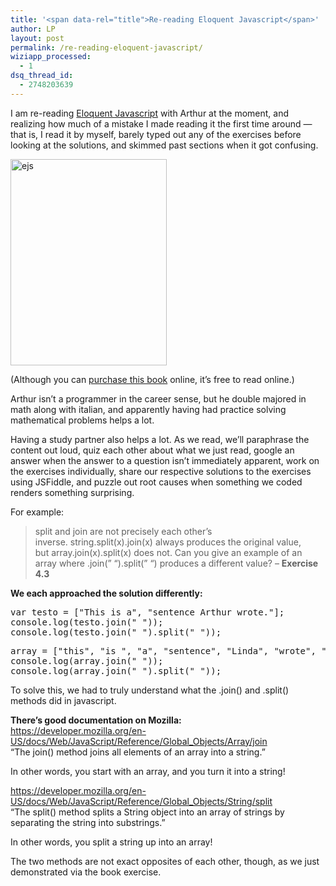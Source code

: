 ```yaml
---
title: '<span data-rel="title">Re-reading Eloquent Javascript</span>'
author: LP
layout: post
permalink: /re-reading-eloquent-javascript/
wiziapp_processed:
  - 1
dsq_thread_id:
  - 2748203639
---
```

<span data-rel="content">

<p>
  I am re-reading <a href="http://eloquentjavascript.net/" target="_blank">Eloquent Javascript</a> with Arthur at the moment, and realizing how much of a mistake I made reading it the first time around &#8212; that is, I read it by myself, barely typed out any of the exercises before looking at the solutions, and skimmed past sections when it got confusing.
</p>

<p>
  <a href="http://www.thecodingdiaries.com/wp-content/uploads/2014/06/ejs.png"><img class="alignnone size-full wp-image-866" alt="ejs" src="http://www.thecodingdiaries.com/wp-content/uploads/2014/06/ejs.png" width="250" height="330" /></a>
</p>

<p>
  (Although you can <a href="http://www.amazon.com/gp/product/1593272820?ie=UTF8&tag=marijhaver-20&linkCode=as2&camp=1789&creative=9325&creativeASIN=1593272820" target="_blank">purchase this book</a> online, it&#8217;s free to read online.)
</p>

<p>
  Arthur isn&#8217;t a programmer in the career sense, but he double majored in math along with italian, and apparently having had practice solving mathematical problems helps a lot.
</p>

<p>
  Having a study partner also helps a lot. As we read, we&#8217;ll paraphrase the content out loud, quiz each other about what we just read, google an answer when the answer to a question isn&#8217;t immediately apparent, work on the exercises individually, share our respective solutions to the exercises using JSFiddle, and puzzle out root causes when something we coded renders something surprising.
</p>

<p>
  For example:
</p>

<blockquote>
  <p>
    split and join are not precisely each other&#8217;s inverse. string.split(x).join(x) always produces the original value, but array.join(x).split(x) does not. Can you give an example of an array where .join(&#8221; &#8220;).split(&#8221; &#8220;) produces a different value? &#8211; <strong>Exercise 4.3</strong>
  </p>
</blockquote>

<p>
  <strong>We each approached the solution differently:</strong>
</p>

<pre class="prettyprint">var testo = &#91;&#34;This is a&#34;, &#34;sentence Arthur wrote.&#34;&#93;;
console.log(testo.join(&#34; &#34;));
console.log(testo.join(&#34; &#34;).split(&#34; &#34;));</pre>

<pre class="prettyprint">array = &#91;&#34;this&#34;, &#34;is &#34;, &#34;a&#34;, &#34;sentence&#34;, &#34;Linda&#34;, &#34;wrote&#34;, &#34;with&#34;, &#34;an&#34;, &#34;extra&#34;, &#34;space&#34;, &#34;after&#34;, &#34;is&#34;&#93;;
console.log(array.join(&#34; &#34;));
console.log(array.join(&#34; &#34;).split(&#34; &#34;));</pre>

<p>
  To solve this, we had to truly understand what the .join() and .split() methods did in javascript.
</p>

<p>
  <strong>There&#8217;s good documentation on Mozilla:</strong><br /> <a href="https://developer.mozilla.org/en-US/docs/Web/JavaScript/Reference/Global_Objects/Array/join" target="_blank">https://developer.mozilla.org/en-US/docs/Web/JavaScript/Reference/Global_Objects/Array/join<br /> </a>&#8220;The join() method joins all elements of an array into a string.&#8221;
</p>

<p>
  In other words, you start with an array, and you turn it into a string!
</p>

<p>
  <a href="https://developer.mozilla.org/en-US/docs/Web/JavaScript/Reference/Global_Objects/String/split" target="_blank">https://developer.mozilla.org/en-US/docs/Web/JavaScript/Reference/Global_Objects/String/split<br /> </a>&#8220;The split() method splits a String object into an array of strings by separating the string into substrings.&#8221;
</p>

<p>
  In other words, you split a string up into an array!
</p>

<p>
  The two methods are not exact opposites of each other, though, as we just demonstrated via the book exercise.
</p></span>